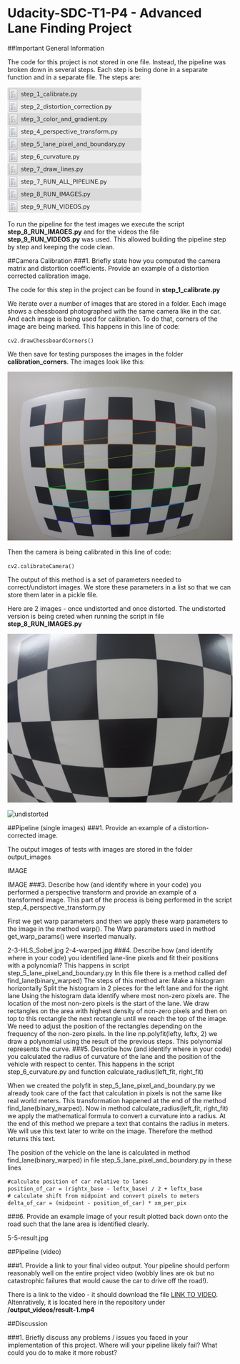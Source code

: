 # Udacity-SDC-T1-P4 - Advanced Lane Finding Project

##Important General Information

The code for this project is not stored in one file. Instead, the pipeline was broken down in several steps. Each step is being done in a separate function and in a separate file. The steps are:

![1-2-undistorted.jpg](./other_images/Screenshot_2017-02-13_22-17-46.png)


To run the pipeline for the test images we execute the script **step_8_RUN_IMAGES.py** and for the videos the file **step_9_RUN_VIDEOS.py** was used. This allowed building the pipeline step by step and keeping the code clean. 

##Camera Calibration
###1. Briefly state how you computed the camera matrix and distortion coefficients. Provide an example of a distortion corrected calibration image.

The code for this step in the project can be found in **step_1_calibrate.py**

We iterate over a number of images that are stored in a folder. Each image shows a chessboard photographed with the same camera like in the car. And each image is being used for calibration. To do that, corners of the image are being marked. This happens in this line of code: 

`cv2.drawChessboardCorners()`

We then save for testing pursposes the images in the folder **calibration_corners**. The images look like this: 

![calibration corners](./calibration_corners/1.jpg)

Then the camera is being calibrated in this line of code:

`cv2.calibrateCamera()`

The output of this method is a set of parameters needed to correct/undistort images. We store these parameters in a list so that we can store them later in a pickle file. 

Here are 2 images - once undistorted and once distorted. The undistorted version is being creted when running the script in file **step_8_RUN_IMAGES.py**

![distorted](./calibration_test/test_image.jpg)

![undistorted](./calibration_corners/test_image_result.jpg)


##Pipeline (single images)
###1. Provide an example of a distortion-corrected image.

The output images of tests with images are stored in the folder output_images

IMAGE

IMAGE
###3. Describe how (and identify where in your code) you performed a perspective transform and provide an example of a transformed image.
This part of the process is being performed in the script step_4_perspective_transform.py 

First we get warp parameters and then we apply these warp parameters to the image in the method warp(). The Warp parameters used in method get_warp_params() were inserted manually. 

2-3-HLS_Sobel.jpg
2-4-warped.jpg
###4. Describe how (and identify where in your code) you identified lane-line pixels and fit their positions with a polynomial?
This happens in script step_5_lane_pixel_and_boundary.py 
In this file there is a method called def find_lane(binary_warped) 
The steps of this method are: 
Make a histogram horizontally
Split the histogram in 2 pieces for the left lane and for the right lane
Using the histogram data identify where most non-zero pixels are. The location of the most non-zero pixels is the start of the lane. 
We draw rectangles on the area with highest density of non-zero pixels and then on top to this rectangle the next rectangle until we reach the top of the image. We need to adjust the position of the rectangles depending on the frequency of the non-zero pixels. 
In the line np.polyfit(lefty, leftx, 2) we draw a polynomial using the result of the previous steps. This polynomial represents the curve. 
###5. Describe how (and identify where in your code) you calculated the radius of curvature of the lane and the position of the vehicle with respect to center.
This happens in the script step_6_curvature.py and function calculate_radius(left_fit, right_fit)

When we created the polyfit in step_5_lane_pixel_and_boundary.py we already took care of the fact that calculation in pixels is not the same like real world meters. This transformation happened at the end of the method find_lane(binary_warped). Now in method calculate_radius(left_fit, right_fit) we apply the mathematical formula to convert a curvature into a radius. 
At the end of this method we prepare a text that contains the radius in meters. We will use this text later to write on the image. Therefore the method returns this text. 

The position of the vehicle on the lane is calculated in method find_lane(binary_warped) in file step_5_lane_pixel_and_boundary.py in these lines

    #calculate position of car relative to lanes    
    position_of_car = (rightx_base - leftx_base) / 2 + leftx_base
    # calculate shift from midpoint and convert pixels to meters
    delta_of_car = (midpoint - position_of_car) * xm_per_pix

###6. Provide an example image of your result plotted back down onto the road such that the lane area is identified clearly.

5-5-result.jpg


##Pipeline (video)

###1. Provide a link to your final video output. Your pipeline should perform reasonably well on the entire project video (wobbly lines are ok but no catastrophic failures that would cause the car to drive off the road!).

There is a link to the video - it should download the file <a href="https://github.com/AlexSickert/Udacity-SDC-T1-P4/blob/master/output_videos/result-1.mp4?raw=true" target="_blank">LINK TO VIDEO</a>. Altenratively, it is located here in the repository under **/output_videos/result-1.mp4**


##Discussion

###1. Briefly discuss any problems / issues you faced in your implementation of this project. Where will your pipeline likely fail? What could you do to make it more robust?



